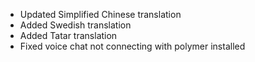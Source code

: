 - Updated Simplified Chinese translation
- Added Swedish translation
- Added Tatar translation
- Fixed voice chat not connecting with polymer installed
